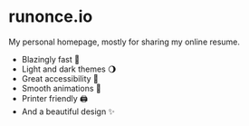 # runonce.io

My personal homepage, mostly for sharing my online resume.

- Blazingly fast 🚀
- Light and dark themes 🌖
- Great accessibility 🦾
- Smooth animations 👋
- Printer friendly 🖨️
- And a beautiful design ✨
